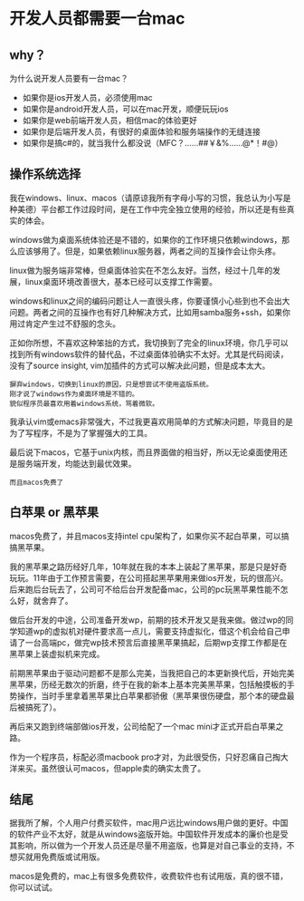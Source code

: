 # 开发人员都需要一台mac

## why？

为什么说开发人员要有一台mac？

* 如果你是ios开发人员，必须使用mac
* 如果你是android开发人员，可以在mac开发，顺便玩玩ios
* 如果你是web前端开发人员，相信mac的体验更好
* 如果你是后端开发人员，有很好的桌面体验和服务端操作的无缝连接
* 如果你是搞c#的，就当我什么都没说（MFC？……##￥&%……@*！#@）

## 操作系统选择

我在windows、linux、macos（请原谅我所有字母小写的习惯，我总认为小写是种美德）平台都工作过段时间，是在工作中完全独立使用的经验，所以还是有些真实的体会。

windows做为桌面系统体验还是不错的，如果你的工作环境只依赖windows，那么应该够用了。但是，如果依赖linux服务器，两者之间的互操作会让你头疼。

linux做为服务端非常棒，但桌面体验实在不怎么友好。当然，经过十几年的发展，linux桌面环境改善很大，基本已经可以支撑工作需要。

windows和linux之间的编码问题让人一直很头疼，你要谨慎小心些到也不会出大问题。两者之间的互操作也有好几种解决方式，比如用samba服务+ssh，如果你用过肯定产生过不舒服的念头。

正如你所想，不喜欢这种笨拙的方式，我切换到了完全的linux环境，你几乎可以找到所有windows软件的替代品，不过桌面体验确实不太好。尤其是代码阅读，没有了source insight, vim加插件的方式可以解决此问题，但是成本太大。

	摒弃windows，切换到linux的原因，只是想尝试不使用盗版系统。
	刚才说了windows作为桌面环境是不错的。
	貌似程序员最喜欢用着windows系统，骂着微软。

我承认vim或emacs非常强大，不过我更喜欢用简单的方式解决问题，毕竟目的是为了写程序，不是为了掌握强大的工具。

最后说下macos，它基于unix内核，而且界面做的相当好，所以无论桌面使用还是服务端开发，均能达到最优效果。

	而且macos免费了


## 白苹果 or 黑苹果

macos免费了，并且macos支持intel cpu架构了，如果你买不起白苹果，可以搞搞黑苹果。

我的黑苹果之路历经好几年，10年就在我的本本上装起了黑苹果，那是只是好奇玩玩。11年由于工作预言需要，在公司搭起黑苹果用来做ios开发，玩的很高兴。后来跑后台玩去了，公司可不给后台开发配备mac，公司的pc玩黑苹果性能不怎么好，就舍弃了。

做后台开发的中途，公司准备开发wp，前期的技术开发又是我来做。做过wp的同学知道wp的虚拟机对硬件要求高一点儿，需要支持虚拟化，借这个机会给自己申请了一台高端pc，做完wp技术预言后直接黑苹果搞起，后期wp支撑工作都是在黑苹果上装虚拟机来完成。

前期黑苹果由于驱动问题都不是那么完美，当我把自己的本更新换代后，开始完美黑苹果，历经无数次的折磨，终于在我的新本上基本完美黑苹果，包括触摸板的手势操作，当时手里拿着黑苹果比白苹果都骄傲（黑苹果很伤硬盘，那个本的硬盘最后被搞死了）。

再后来又跑到终端部做ios开发，公司给配了一个mac mini才正式开启白苹果之路。

作为一个程序员，标配必须macbook pro才对，为此很受伤，只好忍痛自己掏大洋来买。虽然很认可macos，但apple卖的确实太贵了。

## 结尾

据我所了解，个人用户付费买软件，mac用户远比windows用户做的更好。中国的软件产业不太好，就是从windows盗版开始。中国软件开发成本的廉价也是受其影响，所以做为一个开发人员还是尽量不用盗版，也算是对自己事业的支持，不想买就用免费版或试用版。

macos是免费的，mac上有很多免费软件，收费软件也有试用版，真的很不错，你可以试试。


